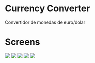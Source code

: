 
 # Currency Converter
Convertidor de monedas de euro/dolar

 # Screens
<img src="screens/screen_0.png"/>
<img src="screens/screen_1.png"/>
<img src="screens/screen_2.png"/>
<img src="screens/screen_error_1.png"/>
<img src="screens/screen_error_2.png"/>
